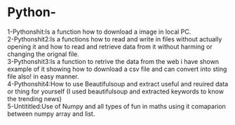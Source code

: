 # Python-
1-Pythonshit:Is a function how to download a image in local PC.\
2-Pythonshit2:Is a functions how to read and write in files without actually opening it and how to read and retrieve data from it without harming or changing the orignal file.\
3-Pythonshit3:Is a function to retrive the data from the web i have shown example of it showing how to download a csv file and can convert into sting file also! in easy manner.\
4-Pythonshit4:How to use Beautifulsoup and extract useful and reuired data or thing for yourself (I used beautifulsoup and extracted keywords to know the trending news)\
5-Untititled:Use of Numpy and all types of fun in maths using it comaparion between numpy array and list.
